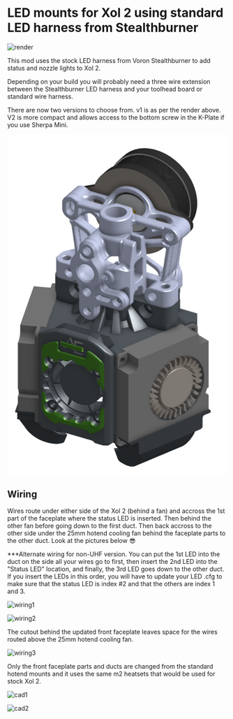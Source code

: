 # LED mounts for Xol 2 using standard LED harness from Stealthburner

![render](images/render.png)

This mod uses the stock LED harness from Voron Stealthburner to add status and nozzle lights to Xol 2.

Depending on your build you will probably need a three wire extension between the Stealthburner LED harness and your toolhead board or standard wire harness.

There are now two versions to choose from. v1 is as per the render above. V2 is more compact and allows access to the bottom screw in the K-Plate if you use Sherpa Mini.

![v2 render](images/cadv2-1.png)

## Wiring

Wires route under either side of the Xol 2 (behind a fan) and accross the 1st part of the faceplate where the status LED is inserted. Then behind the other fan before going down to the first duct. Then back accross to the other side under the 25mm hotend cooling fan behind the faceplate parts to the other duct. Look at the pictures below 😎

***Alternate wiring for non-UHF version.
You can put the 1st LED into the duct on the side all your wires go to first, then insert the 2nd LED into the "Status LED" location, and finally, the 3rd LED goes down to the other duct. If you insert the LEDs in this order, you will have to update your LED .cfg to make sure that the status LED is index #2 and that the others are index 1 and 3.

![wiring1](images/wiring1.png)

![wiring2](images/wiring2.png)

The cutout behind the updated front faceplate leaves space for the wires routed above the 25mm hotend cooling fan.

![wiring3](images/wiring3.png)


Only the front faceplate parts and ducts are changed from the standard hotend mounts and it uses the same m2 heatsets that would be used for stock Xol 2.

![cad1](images/cad1.png)

![cad2](images/cad2.png)
